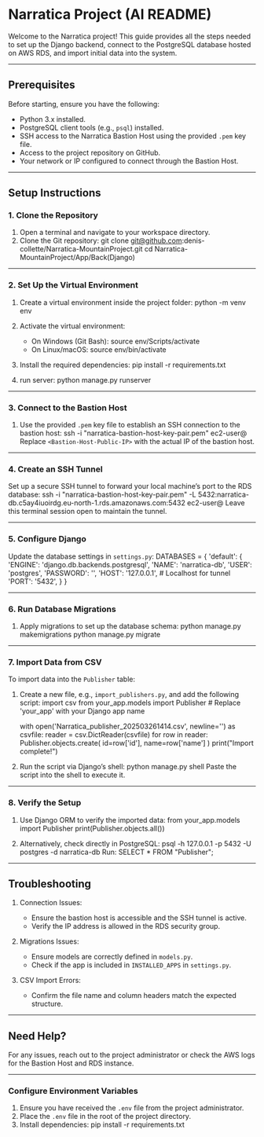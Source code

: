 # Narratica Project (AI README)

Welcome to the Narratica project! This guide provides all the steps needed to set up the Django backend, connect to the PostgreSQL database hosted on AWS RDS, and import initial data into the system.

---

## Prerequisites
Before starting, ensure you have the following:
- Python 3.x installed.
- PostgreSQL client tools (e.g., `psql`) installed.
- SSH access to the Narratica Bastion Host using the provided `.pem` key file.
- Access to the project repository on GitHub.
- Your network or IP configured to connect through the Bastion Host.

---

## Setup Instructions

### 1. Clone the Repository
1. Open a terminal and navigate to your workspace directory.
2. Clone the Git repository:
   git clone git@github.com:denis-collette/Narratica-MountainProject.git
   cd Narratica-MountainProject/App/Back(Django)

---

### 2. Set Up the Virtual Environment
1. Create a virtual environment inside the project folder:
   python -m venv env
2. Activate the virtual environment:
   - On Windows (Git Bash):
     source env/Scripts/activate
   - On Linux/macOS:
     source env/bin/activate

3. Install the required dependencies:
   pip install -r requirements.txt

4. run server:
python manage.py runserver
---

### 3. Connect to the Bastion Host
1. Use the provided `.pem` key file to establish an SSH connection to the bastion host:
   ssh -i "narratica-bastion-host-key-pair.pem" ec2-user@<Bastion-Host-Public-IP>
   Replace `<Bastion-Host-Public-IP>` with the actual IP of the bastion host.

---

### 4. Create an SSH Tunnel
Set up a secure SSH tunnel to forward your local machine’s port to the RDS database:
ssh -i "narratica-bastion-host-key-pair.pem" -L 5432:narratica-db.c5ay4iuoirdg.eu-north-1.rds.amazonaws.com:5432 ec2-user@<Bastion-Host-Public-IP>
Leave this terminal session open to maintain the tunnel.

---

### 5. Configure Django
Update the database settings in `settings.py`:
DATABASES = {
    'default': {
        'ENGINE': 'django.db.backends.postgresql',
        'NAME': 'narratica-db',
        'USER': 'postgres',
        'PASSWORD': '<your-password>',
        'HOST': '127.0.0.1',  # Localhost for tunnel
        'PORT': '5432',
    }
}

---

### 6. Run Database Migrations
1. Apply migrations to set up the database schema:
   python manage.py makemigrations
   python manage.py migrate

---

### 7. Import Data from CSV
To import data into the `Publisher` table:
1. Create a new file, e.g., `import_publishers.py`, and add the following script:
   import csv
   from your_app.models import Publisher  # Replace 'your_app' with your Django app name

   with open('Narratica_publisher_202503261414.csv', newline='') as csvfile:
       reader = csv.DictReader(csvfile)
       for row in reader:
           Publisher.objects.create(
               id=row['id'],
               name=row['name']
           )
   print("Import complete!")

2. Run the script via Django’s shell:
   python manage.py shell
   Paste the script into the shell to execute it.

---

### 8. Verify the Setup
1. Use Django ORM to verify the imported data:
   from your_app.models import Publisher
   print(Publisher.objects.all())

2. Alternatively, check directly in PostgreSQL:
   psql -h 127.0.0.1 -p 5432 -U postgres -d narratica-db
   Run:
   SELECT * FROM "Publisher";

---

## Troubleshooting
1. Connection Issues:
   - Ensure the bastion host is accessible and the SSH tunnel is active.
   - Verify the IP address is allowed in the RDS security group.

2. Migrations Issues:
   - Ensure models are correctly defined in `models.py`.
   - Check if the app is included in `INSTALLED_APPS` in `settings.py`.

3. CSV Import Errors:
   - Confirm the file name and column headers match the expected structure.

---

## Need Help?
For any issues, reach out to the project administrator or check the AWS logs for the Bastion Host and RDS instance.

---


### Configure Environment Variables
1. Ensure you have received the `.env` file from the project administrator.
2. Place the `.env` file in the root of the project directory.
3. Install dependencies:
   pip install -r requirements.txt